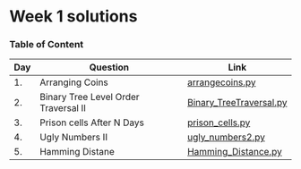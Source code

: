 <h1> Week 1 solutions </h1>

<h3> Table of Content </h3>

| Day| Question | Link |
| --------------- | --------------- | --------------- | 
| 1. | Arranging Coins | [arrangecoins.py](./arrangecoins.py) |
| 2. | Binary Tree Level Order Traversal II | [Binary_TreeTraversal.py](./Binary_TreeTraversal.py) |
| 3. | Prison cells After N Days | [prison_cells.py](./prison_cells.py) |
| 4. | Ugly Numbers II | [ugly_numbers2.py](./ugly_numbers2.py) |
| 5. | Hamming Distane | [Hamming_Distance.py](./Hamming_Distance.py) |
